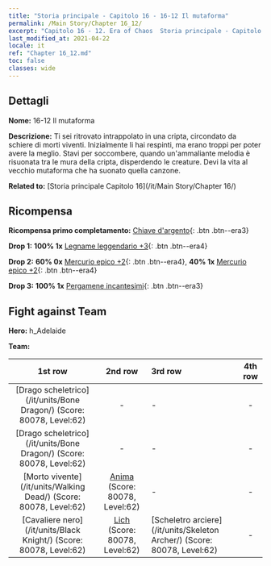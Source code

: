 ```yaml
---
title: "Storia principale - Capitolo 16 - 16-12 Il mutaforma"
permalink: /Main Story/Chapter 16_12/
excerpt: "Capitolo 16 - 12. Era of Chaos  Storia principale - Capitolo 16_12. 16-12 Il mutaforma"
last_modified_at: 2021-04-22
locale: it
ref: "Chapter 16_12.md"
toc: false
classes: wide
---
```


## Dettagli

 **Nome:** 16-12 Il mutaforma

 **Descrizione:** Ti sei ritrovato intrappolato in una cripta, circondato da schiere di morti viventi. Inizialmente li hai respinti, ma erano troppi per poter avere la meglio. Stavi per soccombere, quando un'ammaliante melodia è risuonata tra le mura della cripta, disperdendo le creature. Devi la vita al vecchio mutaforma che ha suonato quella canzone.

 **Related to:** [Storia principale Capitolo 16](/it/Main Story/Chapter 16/)

## Ricompensa

 **Ricompensa primo completamento:** [Chiave d'argento](/ItemsIT/con_693/){: .btn .btn--era3}

 **Drop 1:** **100% 1x** [Legname leggendario +3](/ItemsIT/mat_55/){: .btn .btn--era4}

 **Drop 2:** **60% 0x** [Mercurio epico +2](/ItemsIT/mat_49/){: .btn .btn--era4}, **40% 1x** [Mercurio epico +2](/ItemsIT/mat_49/){: .btn .btn--era4}

 **Drop 3:** **100% 1x** [Pergamene incantesimi](/ItemsIT/con_694/){: .btn .btn--era3}


## Fight against Team
 **Hero:** h_Adelaide

 **Team:**


  | 1st row | 2nd row | 3rd row | 4th row |
  |:----:|:----:|:----|:----:|
  | [Drago scheletrico](/it/units/Bone Dragon/) (Score: 80078, Level:62)  | - | - | - |
  | [Drago scheletrico](/it/units/Bone Dragon/) (Score: 80078, Level:62)  | - | - | - |
  | [Morto vivente](/it/units/Walking Dead/) (Score: 80078, Level:62)  | [Anima](/it/units/Wight/) (Score: 80078, Level:62)  | - | - |
  | [Cavaliere nero](/it/units/Black Knight/) (Score: 80078, Level:62)  | [Lich](/it/units/Lich/) (Score: 80078, Level:62)  | [Scheletro arciere](/it/units/Skeleton Archer/) (Score: 80078, Level:62)  | - |


